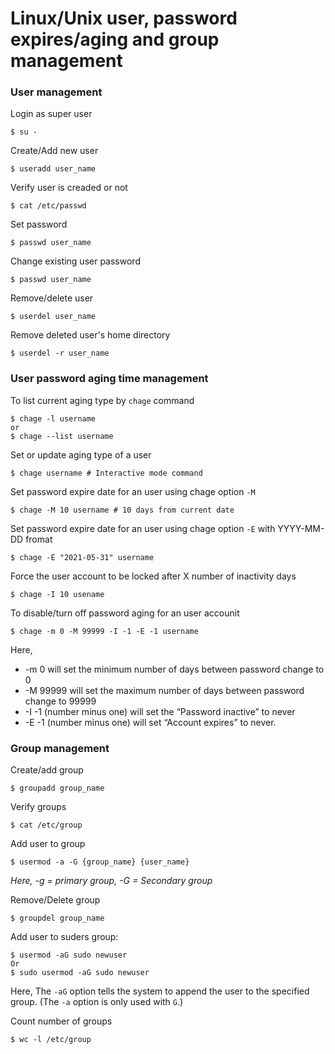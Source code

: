 # Linux/Unix user, password expires/aging and group management

### User management
Login as super user 
```
$ su -
```

Create/Add new user
```
$ useradd user_name 
```

Verify user is creaded or not 
```
$ cat /etc/passwd
```

Set password
```
$ passwd user_name 
```

Change existing user password
```
$ passwd user_name
```

Remove/delete user
```
$ userdel user_name
```
Remove deleted user's home directory
```
$ userdel -r user_name
```

### User password aging time management

To list current aging type by ```chage``` command 
```
$ chage -l username
or
$ chage --list username
```

Set or update aging type of a user
```
$ chage username # Interactive mode command
```

Set password expire date for an user using chage option ```-M```
```
$ chage -M 10 username # 10 days from current date
```

Set password expire date for an user using chage option ```-E``` with YYYY-MM-DD fromat
```
$ chage -E "2021-05-31" username
```

Force the user account to be locked after X number of inactivity days
```
$ chage -I 10 usename
```

To disable/turn off password aging for an user accounit
```
$ chage -m 0 -M 99999 -I -1 -E -1 username
```
Here,
- -m 0 will set the minimum number of days between password change to 0
- -M 99999 will set the maximum number of days between password change to 99999
- -I -1 (number minus one) will set the “Password inactive” to never
- -E -1 (number minus one) will set “Account expires” to never.

### Group management
Create/add group 
```
$ groupadd group_name
```

Verify groups
```
$ cat /etc/group
```

Add user to group
```
$ usermod -a -G {group_name} {user_name}
```
*Here, -g = primary group, -G = Secondary group*

Remove/Delete group
```
$ groupdel group_name
```

Add user to suders group:
```
$ usermod -aG sudo newuser
Or
$ sudo usermod -aG sudo newuser
```
Here, The ```-aG``` option tells the system to append the user to the specified group. (The ```-a``` option is only used with ```G```.)

Count number of groups
```
$ wc -l /etc/group
```
